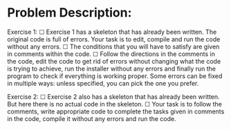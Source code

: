 # Problem Description:

Exercise 1:
☐ Exercise 1 has a skeleton that has already been written. The original code is full of errors. Your task is to edit, compile and run the code without any errors.
☐ The conditions that you will have to satisfy are given in comments within the code.
☐ Follow the directions in the comments in the code, edit the code to get rid of errors without changing what the code is trying to achieve, run the installer without any errors and finally run the program to check if everything is working proper. Some errors can be fixed in multiple ways: unless specified, you can pick the one you prefer.

Exercise 2:
☐ Exercise 2 also has a skeleton that has already been written. But here there is no actual code in the skeleton.
☐ Your task is to follow the comments, write appropriate code to complete the tasks given in comments in the code, compile it without any errors and run the code.